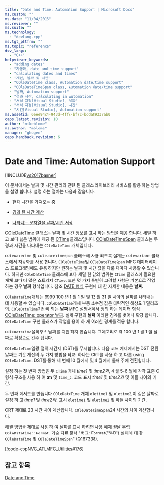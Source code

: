 ```yaml
---
title: "Date and Time: Automation Support | Microsoft Docs"
ms.custom: ""
ms.date: "11/04/2016"
ms.reviewer: ""
ms.suite: ""
ms.technology: 
  - "devlang-cpp"
ms.tgt_pltfrm: ""
ms.topic: "reference"
dev_langs: 
  - "C++"
helpviewer_keywords: 
  - "adding dates"
  - "자동화, date and time support"
  - "calculating dates and times"
  - "계산, 날짜 및 시간"
  - "COleDateTime class, Automation date/time support"
  - "COleDateTimeSpan class, Automation date/time support"
  - "날짜, Automation support"
  - "경과 시간, calculating in Automation"
  - "서식 지정[Visual Studio], 날짜"
  - "서식 지정[Visual Studio], 시간"
  - "시간[Visual Studio], Automation support"
ms.assetid: 6eee94c4-943d-4ffc-bf7c-bdda89337ab0
caps.latest.revision: 10
author: "mikeblome"
ms.author: "mblome"
manager: "ghogen"
caps.handback.revision: 6
---
```

# Date and Time: Automation Support
[!INCLUDE[vs2017banner](../assembler/inline/includes/vs2017banner.md)]

이 문서에서는 날짜 및 시간 관리와 관련 된 클래스 라이브러리 서비스를 활용 하는 방법을 설명 합니다.  설명 하는 절차는 다음과 같습니다.  
  
-   [현재 시간을 가져오는 중](../atl-mfc-shared/current-time-automation-classes.md)  
  
-   [경과 된 시간 계산](../atl-mfc-shared/elapsed-time-automation-classes.md)  
  
-   [나타내는 문자열을 날짜\/시간 서식](../atl-mfc-shared/formatting-time-automation-classes.md)  
  
 [COleDateTime](../atl-mfc-shared/reference/coledatetime-class.md) 클래스는 날짜 및 시간 정보를 표시 하는 방법을 제공 합니다.  세밀 하 고 보다 넓은 범위에 제공 된  [CTime](../atl-mfc-shared/reference/ctime-class.md) 클래스입니다.  [COleDateTimeSpan](../atl-mfc-shared/reference/coledatetimespan-class.md) 클래스는 두 경과 시간을 나타내는 `COleDateTime` 개체입니다.  
  
 `COleDateTime` 및 `COleDateTimeSpan` 클래스에 사용 되도록 설계는 `COleVariant` 클래스에서 자동화를 사용 합니다.  `COleDateTime`및 `COleDateTimeSpan` MFC 데이터베이스 프로그래밍에도 유용 하지만 원하는 날짜 및 시간 값을 다룰 때마다 사용할 수 있습니다.  하지만 `COleDateTime` 클래스에 보다 세밀 한 값의 범위는 `CTime` 클래스에 필요한 개체 보다 더 많은 스토리지 `CTime`.  또한 몇 가지 특별히 고려할 사항은 기본으로 작업 하는 경우  **날짜** 형식입니다.  참조  [DATE 형식](../atl-mfc-shared/date-type.md) 구현에 대 한 자세한 내용은  **날짜**.  
  
 `COleDateTime`개체는 9999 100 년 1 월 1 일 및 12 월 31 일 사이의 날짜를 나타내는 데 사용할 수 있습니다.  `COleDateTime`개체 부동 소수점 값은 대략적인 해상도 1 밀리초의.  `COleDateTime`기반이 되는  **날짜** MFC 설명서에서 정의 하는 데이터 형식  [COleDateTime::operator 날짜](../Topic/COleDateTime::operator%20DATE.md).  실제 구현의  **날짜** 이러한 경계를 벗어나 확장 합니다.  `COleDateTime` 구현 클래스가 작업을 용이 하 게 이러한 경계를 적용 합니다.  
  
 `COleDateTime`율리우스 날짜를 지원 하지 않습니다.  그레고리오 력 100 년 1 월 1 일 날짜로 확장으로 간주 됩니다.  
  
 `COleDateTime`일광 절약 시간제 \(DST\)를 무시합니다.  다음 코드 예제에서는 DST 전환 날짜는 기간 계산의 두 가지 방법을 비교: 하나는 CRT를 사용 하 고 다른 using `COleDateTime`.  DST를 통해 세 번째 10 월에서 및 4 월에서 둘째 주에 전환합니다.  
  
 설정 하는 첫 번째 방법은 두 `CTime` 개체  *time1* 및  *time2와*, 4 월 5\-6 월에 각각 표준 C 형식 구조를 사용 하 여  **tm** 및 `time_t`.  코드 표시  *time1* 및  *time2와* 및 이들 사이의 기간.  
  
 두 번째 메서드를 만듭니다 `COleDateTime` 개체 `oletime1` 및 `oletime2`,이 같은 날짜로 설정 하 고  *time1* 및  *time2와*.  표시 `oletime1` 및 `oletime2` 및 이들 사이의 기간.  
  
 CRT 제대로 23 시간 차이 계산합니다.  `COleDateTimeSpan`24 시간의 차이 계산합니다.  
  
 해결 방법을 제대로 사용 하 여 날짜를 표시 하려면 사용 예제 끝날 무렵 `COleDateTime::Format`.  기술 자료 문서 "버그: Format\("%D"\) 실패에 대 한 `COleDateTime` 및 `COleDateTimeSpan`" \(Q167338\).  
  
 [!code-cpp[NVC_ATLMFC_Utilities#176](../atl-mfc-shared/codesnippet/CPP/date-and-time-automation-support_1.cpp)]  
  
## 참고 항목  
 [Date and Time](../atl-mfc-shared/date-and-time.md)